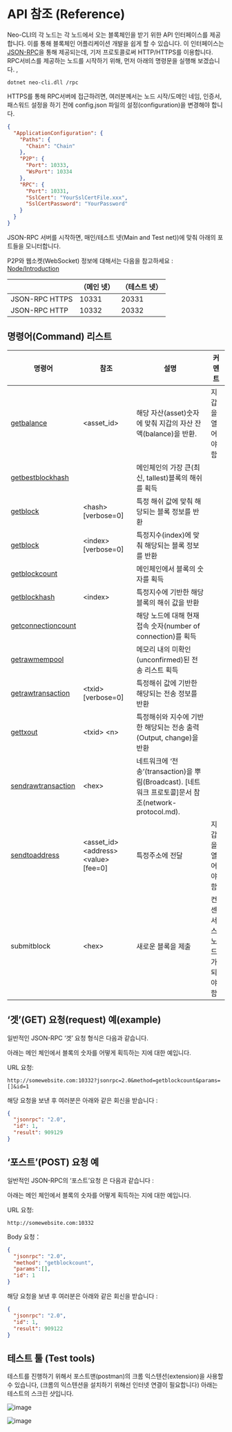 # API 참조 (Reference)


Neo-CLI의 각 노드는 각 노드에서 오는 블록체인을 받기 위한 API 인터페이스를 제공합니다. 이를 통해 블록체인 어플리케이션 개발을 쉽게 할 수 있습니다. 이 인터페이스는 [JSON-RPC](http://wiki.geekdream.com/Specification/json-rpc_2.0.html)을 통해 제공되는데, 기저 프로토콜로써 HTTP/HTTPS를 이용합니다. RPC서비스를 제공하는 노드를 시작하기 위해, 먼저 아래의 명령문을 실행해 보겠습니다. , 

`dotnet neo-cli.dll /rpc`

HTTPS를 통해 RPC서버에 접근하려면, 여러분께서는 노드 시작/도메인 네임, 인증서, 패스워드 설정을 하기 전에 config.json 파일의 설정(configuration)을 변경해야 합니다.  

```json
{
  "ApplicationConfiguration": {
    "Paths": {
      "Chain": "Chain"
    },
    "P2P": {
      "Port": 10333,
      "WsPort": 10334
    },
    "RPC": {
      "Port": 10331,
      "SslCert": "YourSslCertFile.xxx",
      "SslCertPassword": "YourPassword"
    }
  }
}                                    
```

JSON-RPC 서버를 시작하면, 매인/테스트 넷(Main and Test net))에 맞춰 아래의 포트들을 모니터합니다.

P2P와 웹소켓(WebSocket) 정보에 대해서는 다음을 참고하세요 : [Node/Introduction](introduction.md)

|                | （메인 넷） | （테스트 넷） |
| -------------- | ------------ | ------------- |
| JSON-RPC HTTPS | 10331        | 20331         |
| JSON-RPC HTTP  | 10332        | 20332         |

## 명령어(Command) 리스트

| 명령어                                       | 참조                                      | 설명                         | 커멘트       |
| ---------------------------------------- | --------------------------------------- | -------------------------- | -------- |
| [getbalance](api/getbalance.md)          | \<asset_id>                             |해당 자산(asset)숫자에 맞춰 지갑의 자산 잔액(balance)을 반환.   | 지갑을 열어야 함   |
| [getbestblockhash](api/getbestblockhash.md) |                                         | 메인체인의 가장 큰(최신, tallest)블록의 해쉬를 획득           |          |
| [getblock](api/getblock.md)              | \<hash> [verbose=0]                     | 특정 해쉬 값에 맞춰 해당되는 블록 정보를 반환         |          |
| [getblock](api/getblock2.md)             | \<index> [verbose=0]                    | 특정지수(index)에 맞춰 해당되는 블록 정보를 반환          |          |
| [getblockcount](api/getblockcount.md)    |                                         | 메인체인에서 블록의 숫자를 획득                 |          |
| [getblockhash](api/getblockhash.md)      | \<index>                                | 특정지수에 기반한 해당 블록의 해쉬 값을 반환         |          |
| [getconnectioncount](api/getconnectioncount.md) |                                         | 해당 노드에 대해 현재 접속 숫자(number of connection)를 획득                 |          |
| [getrawmempool](api/getrawmempool.md)    |                                         | 메모리 내의 미확인(unconfirmed)된 전송 리스트 획득            |          |
| [getrawtransaction](api/getrawtransaction.md) | \<txid> [verbose=0]                     | 특정해쉬 값에 기반한 해당되는 전송 정보를 반환         |          |
| [gettxout](api/gettxout.md)              | \<txid> \<n>                            | 특정해쉬와 지수에 기반한 해당되는 전송 출력(Output, change)을 반환 |          |
| [sendrawtransaction](api/sendrawtransaction.md) | \<hex>                                  | 네트워크에 ‘전송’(transaction)을 뿌림(Broadcast). [네트워크 프로토콜]문서 참조(network-protocol.md).                       |          |
| [sendtoaddress](api/sendtoaddress.md)    | \<asset_id> \<address> \<value> [fee=0] | 특정주소에 전달                     | 지갑을 열어야 함   |
| submitblock                              | \<hex>                                  | 새로운 블록을 제출                      | 컨센서스 노드가 되야 함 |

## ‘겟’(GET) 요청(request) 예(example)

일반적인 JSON-RPC ‘겟’ 요청 형식은 다음과 같습니다. 

아래는 메인 체인에서 블록의 숫자를 어떻게 획득하는 지에 대한 예입니다. 

URL 요청:

```
http://somewebsite.com:10332?jsonrpc=2.0&method=getblockcount&params=[]&id=1
```

해당 요청을 보낸 후 여러분은 아래와 같은 회신을 받습니다 :

```json
{
  "jsonrpc": "2.0",
  "id": 1,
  "result": 909129
}
```

## ‘포스트’(POST) 요청 예

일반적인 JSON-RPC의 ‘포스트’요청 은 다음과 같습니다 : 

아래는 메인 체인에서 블록의 숫자를 어떻게 획득하는 지에 대한 예입니다.

URL 요청:

```
http://somewebsite.com:10332
```

Body 요청：

```json
{
  "jsonrpc": "2.0",
  "method": "getblockcount",
  "params":[],
  "id": 1
}
```


해당 요청을 보낸 후 여러분은 아래와 같은 회신을 받습니다 :

```json
{
  "jsonrpc": "2.0",
  "id": 1,
  "result": 909122
}
```

## 테스트 툴 (Test tools)

테스트를 진행하기 위해서 포스트맨(postman)의 크롬 익스텐션(extension)을 사용할 수 있습니다,
(크롬의 익스텐션을 설치하기 위해선 인터넷 연결이 필요합니다)
아래는 테스트의 스크린 샷입니다. 

![image](https://github.com/neo-project/docs/blob/master/zh-cn/node/assets/api_2.jpg)

![image](https://github.com/neo-project/docs/blob/master/assets/api_3.jpg)
